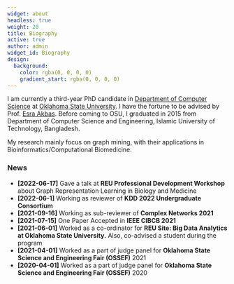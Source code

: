 ```yaml
---
widget: about
headless: true
weight: 20
title: Biography
active: true
author: admin
widget_id: Biography
design:
  background:
    color: rgba(0, 0, 0, 0)
    gradient_start: rgba(0, 0, 0, 0)
---
```

I am currently a third-year PhD candidate in [Department of Computer Science](https://computerscience.okstate.edu) at [Oklahoma State University](https://go.okstate.edu). I have the fortune to be advised by Prof. [Esra Akbas](https://www.cs.okstate.edu/~eakbas/). Before coming to OSU, I graduated in 2015 from Department of Computer Science and Engineering, Islamic University of Technology, Bangladesh.

My research mainly focus on graph mining, with their applications in Bioinformatics/Computational Biomedicine.

### News
* **\[2022-06-17]** Gave a talk at **REU Professional Development Workshop** about Graph Representation Learning in Biology and Medicine
* **\[2022-06-1]** Working as reviewer of **KDD 2022 Undergraduate Consortium**
* **\[2021-09-16]** Working as sub-reviewer of **Complex Networks 2021**
* **\[2021-07-15]** One Paper Accepted in **IEEE CIBCB 2021**
* **\[2021-06-01]** Worked as a co-ordinator for **REU Site: Big Data Analytics at Oklahoma State University.** Also, co-advised a student during the program
* **\[2021-04-01]** Worked as a part of judge panel for **Oklahoma State Science and Engineering Fair (OSSEF)** 2021
* **\[2020-04-01]** Worked as a part of judge panel for **Oklahoma State Science and Engineering Fair (OSSEF)** 2020